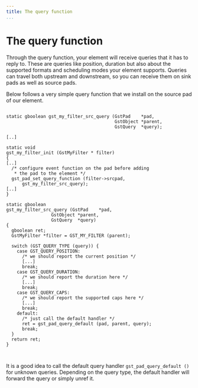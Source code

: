 ```yaml
---
title: The query function
...
```


# The query function

Through the query function, your element will receive queries that it
has to reply to. These are queries like position, duration but also
about the supported formats and scheduling modes your element supports.
Queries can travel both upstream and downstream, so you can receive them
on sink pads as well as source pads.

Below follows a very simple query function that we install on the source
pad of our element.

``` 

static gboolean gst_my_filter_src_query (GstPad    *pad,
                                         GstObject *parent,
                                         GstQuery  *query);

[..]

static void
gst_my_filter_init (GstMyFilter * filter)
{
[..]
  /* configure event function on the pad before adding
   * the pad to the element */
  gst_pad_set_query_function (filter->srcpad,
      gst_my_filter_src_query);
[..]
}

static gboolean
gst_my_filter_src_query (GstPad    *pad,
                 GstObject *parent,
                 GstQuery  *query)
{
  gboolean ret;
  GstMyFilter *filter = GST_MY_FILTER (parent);

  switch (GST_QUERY_TYPE (query)) {
    case GST_QUERY_POSITION:
      /* we should report the current position */
      [...]
      break;
    case GST_QUERY_DURATION:
      /* we should report the duration here */
      [...]
      break;
    case GST_QUERY_CAPS:
      /* we should report the supported caps here */
      [...]
      break;
    default:
      /* just call the default handler */
      ret = gst_pad_query_default (pad, parent, query);
      break;
  }
  return ret;
}

  
```

It is a good idea to call the default query handler
`gst_pad_query_default ()` for unknown queries. Depending on the query
type, the default handler will forward the query or simply unref it.

